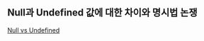 ## Null과 Undefined 값에 대한 차이와 명시법 논쟁 
[Null vs Undefined](https://github.com/yeonjuan/dev-blog/blob/master/JavaScript/return-null-vs-undefined.md)